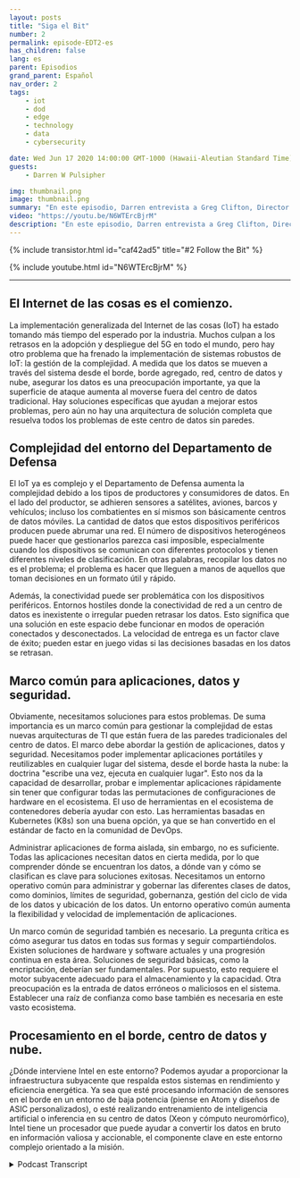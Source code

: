 ```yaml
---
layout: posts
title: "Siga el Bit"
number: 2
permalink: episode-EDT2-es
has_children: false
lang: es
parent: Episodios
grand_parent: Español
nav_order: 2
tags:
    - iot
    - dod
    - edge
    - technology
    - data
    - cybersecurity

date: Wed Jun 17 2020 14:00:00 GMT-1000 (Hawaii-Aleutian Standard Time)
guests:
    - Darren W Pulsipher

img: thumbnail.png
image: thumbnail.png
summary: "En este episodio, Darren entrevista a Greg Clifton, Director del Departamento de Defensa (DOD) e Inteligencia de Intel Corp. Discuten los desafíos de la gestión de datos en un sistema complejo que abarca múltiples nubes, centros de datos empresariales, centros de datos regionales y entornos tácticos. Escucha a Darren y Greg seguir un poco de datos desde su recolección y recorrido a través de este ecosistema hasta la producción de información útil para analistas y combatientes. Escucha a Darren y Greg discutir algunos de los obstáculos en este entorno grande y circular, y soluciones para ayudar a obtener información útil para los analistas y devolverla a los combatientes."
video: "https://youtu.be/N6WTErcBjrM"
description: "En este episodio, Darren entrevista a Greg Clifton, Director del Departamento de Defensa (DOD) e Inteligencia de Intel Corp. Discuten los desafíos de la gestión de datos en un sistema complejo que abarca múltiples nubes, centros de datos empresariales, centros de datos regionales y entornos tácticos. Escucha a Darren y Greg seguir un poco de datos desde su recolección y recorrido a través de este ecosistema hasta la producción de información útil para analistas y combatientes. Escucha a Darren y Greg discutir algunos de los obstáculos en este entorno grande y circular, y soluciones para ayudar a obtener información útil para los analistas y devolverla a los combatientes."
---
```


<div>
{% include transistor.html id="caf42ad5" title="#2 Follow the Bit" %}

{% include youtube.html id="N6WTErcBjrM" %}
</div>

---

## El Internet de las cosas es el comienzo.

La implementación generalizada del Internet de las cosas (IoT) ha estado tomando más tiempo del esperado por la industria. Muchos culpan a los retrasos en la adopción y despliegue del 5G en todo el mundo, pero hay otro problema que ha frenado la implementación de sistemas robustos de IoT: la gestión de la complejidad. A medida que los datos se mueven a través del sistema desde el borde, borde agregado, red, centro de datos y nube, asegurar los datos es una preocupación importante, ya que la superficie de ataque aumenta al moverse fuera del centro de datos tradicional. Hay soluciones específicas que ayudan a mejorar estos problemas, pero aún no hay una arquitectura de solución completa que resuelva todos los problemas de este centro de datos sin paredes.

## Complejidad del entorno del Departamento de Defensa

El IoT ya es complejo y el Departamento de Defensa aumenta la complejidad debido a los tipos de productores y consumidores de datos. En el lado del productor, se adhieren sensores a satélites, aviones, barcos y vehículos; incluso los combatientes en sí mismos son básicamente centros de datos móviles. La cantidad de datos que estos dispositivos periféricos producen puede abrumar una red. El número de dispositivos heterogéneos puede hacer que gestionarlos parezca casi imposible, especialmente cuando los dispositivos se comunican con diferentes protocolos y tienen diferentes niveles de clasificación. En otras palabras, recopilar los datos no es el problema; el problema es hacer que lleguen a manos de aquellos que toman decisiones en un formato útil y rápido.

Además, la conectividad puede ser problemática con los dispositivos periféricos. Entornos hostiles donde la conectividad de red a un centro de datos es inexistente o irregular pueden retrasar los datos. Esto significa que una solución en este espacio debe funcionar en modos de operación conectados y desconectados. La velocidad de entrega es un factor clave de éxito; pueden estar en juego vidas si las decisiones basadas en los datos se retrasan.

## Marco común para aplicaciones, datos y seguridad.

Obviamente, necesitamos soluciones para estos problemas. De suma importancia es un marco común para gestionar la complejidad de estas nuevas arquitecturas de TI que están fuera de las paredes tradicionales del centro de datos. El marco debe abordar la gestión de aplicaciones, datos y seguridad. Necesitamos poder implementar aplicaciones portátiles y reutilizables en cualquier lugar del sistema, desde el borde hasta la nube: la doctrina "escribe una vez, ejecuta en cualquier lugar". Esto nos da la capacidad de desarrollar, probar e implementar aplicaciones rápidamente sin tener que configurar todas las permutaciones de configuraciones de hardware en el ecosistema. El uso de herramientas en el ecosistema de contenedores debería ayudar con esto. Las herramientas basadas en Kubernetes (K8s) son una buena opción, ya que se han convertido en el estándar de facto en la comunidad de DevOps.

Administrar aplicaciones de forma aislada, sin embargo, no es suficiente. Todas las aplicaciones necesitan datos en cierta medida, por lo que comprender dónde se encuentran los datos, a dónde van y cómo se clasifican es clave para soluciones exitosas. Necesitamos un entorno operativo común para administrar y gobernar las diferentes clases de datos, como dominios, límites de seguridad, gobernanza, gestión del ciclo de vida de los datos y ubicación de los datos. Un entorno operativo común aumenta la flexibilidad y velocidad de implementación de aplicaciones.

Un marco común de seguridad también es necesario. La pregunta crítica es cómo asegurar tus datos en todas sus formas y seguir compartiéndolos. Existen soluciones de hardware y software actuales y una progresión continua en esta área. Soluciones de seguridad básicas, como la encriptación, deberían ser fundamentales. Por supuesto, esto requiere el motor subyacente adecuado para el almacenamiento y la capacidad. Otra preocupación es la entrada de datos erróneos o maliciosos en el sistema. Establecer una raíz de confianza como base también es necesaria en este vasto ecosistema.

## Procesamiento en el borde, centro de datos y nube.

¿Dónde interviene Intel en este entorno? Podemos ayudar a proporcionar la infraestructura subyacente que respalda estos sistemas en rendimiento y eficiencia energética. Ya sea que esté procesando información de sensores en el borde en un entorno de baja potencia (piense en Atom y diseños de ASIC personalizados), o esté realizando entrenamiento de inteligencia artificial o inferencia en su centro de datos (Xeon y cómputo neuromórfico), Intel tiene un procesador que puede ayudar a convertir los datos en bruto en información valiosa y accionable, el componente clave en este entorno complejo orientado a la misión.



<details>
<summary> Podcast Transcript </summary>

<p></p>

</details>
